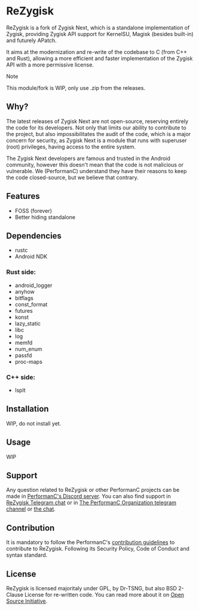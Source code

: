 # ReZygisk

ReZygisk is a fork of Zygisk Next, which is a standalone implementation of Zygisk, providing Zygisk API support for KernelSU, Magisk (besides built-in) and futurely APatch.

It aims at the modernization and re-write of the codebase to C (from C++ and Rust), allowing a more efficient and faster implementation of the Zygisk API with a more permissive license.

> [!NOTE]
> This module/fork is WIP, only use .zip from the releases.

## Why?

The latest releases of Zygisk Next are not open-source, reserving entirely the code for its developers. Not only that limits our ability to contribute to the project, but also impossibilitates the audit of the code, which is a major concern for security, as Zygisk Next is a module that runs with superuser (root) privileges, having access to the entire system.

The Zygisk Next developers are famous and trusted in the Android community, however this doesn't mean that the code is not malicious or vulnerable. We (PerformanC) understand they have their reasons to keep the code closed-source, but we believe that contrary.

## Features

- FOSS (forever)
- Better hiding standalone

## Dependencies

- rustc
- Android NDK

### Rust side:

- android_logger
- anyhow
- bitflags
- const_format
- futures
- konst
- lazy_static
- libc
- log
- memfd
- num_enum
- passfd
- proc-maps

### C++ side:

- lsplt

## Installation

WIP, do not install yet.

## Usage

WIP

## Support

Any question related to ReZygisk or other PerformanC projects can be made in [PerformanC's Discord server](https://discord.gg/uPveNfTuCJ). You can also find support in [ReZygisk Telegram chat](https://t.me/rezygiskchat) or in [The PerformanC Organization telegram channel](https://t.me/performancorg) or [the chat](https://t.me/performancorg_channel).

## Contribution

It is mandatory to follow the PerformanC's [contribution guidelines](https://github.com/PerformanC/contributing) to contribute to ReZygisk. Following its Security Policy, Code of Conduct and syntax standard.

## License

ReZygisk is licensed majoritaly under GPL, by Dr-TSNG, but also BSD 2-Clause License for re-written code. You can read more about it on [Open Source Initiative](https://opensource.org/licenses/BSD-2-Clause).
